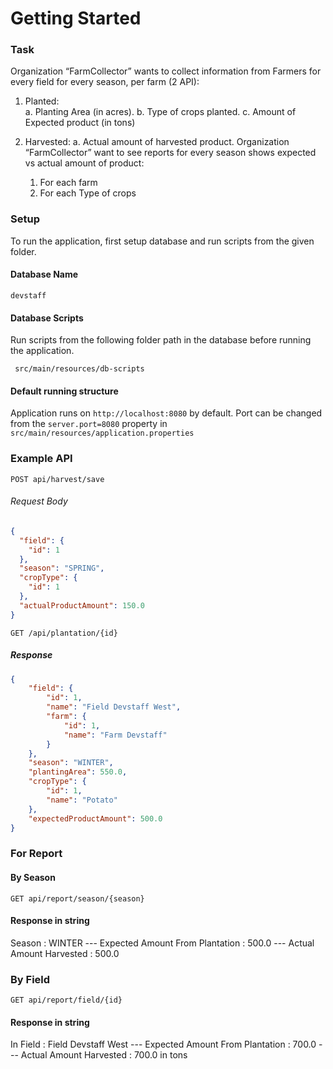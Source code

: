 # Getting Started

### Task
Organization “FarmCollector”  wants to collect information from Farmers for every field for every season, per farm (2 API):

1. Planted:   	
   a. Planting Area (in acres).
   b. Type of crops planted.
   c. Amount of Expected product (in tons)


2. Harvested:
   a. Actual amount of harvested product.
   Organization “FarmCollector”  want to see reports for every season shows expected vs actual amount of product:
    1. For each farm
    2. For each Type of crops


### Setup
To run the application, first setup database and run scripts from the given folder.

#### Database Name 
```devstaff```

#### Database Scripts
Run scripts from the following folder path in the database before running the application.

``` src/main/resources/db-scripts```

#### Default running structure
Application runs on `http://localhost:8080` by default.
Port can be changed from the ```server.port=8080``` property in ``` src/main/resources/application.properties``` 

### Example API

```POST api/harvest/save```
###### Request Body
```json
{
  "field": {
    "id": 1
  },
  "season": "SPRING",
  "cropType": {
    "id": 1
  },
  "actualProductAmount": 150.0
}
```

```GET /api/plantation/{id}```
##### Response 

```json
{
    "field": {
        "id": 1,
        "name": "Field Devstaff West",
        "farm": {
            "id": 1,
            "name": "Farm Devstaff"
        }
    },
    "season": "WINTER",
    "plantingArea": 550.0,
    "cropType": {
        "id": 1,
        "name": "Potato"
    },
    "expectedProductAmount": 500.0
}
```
### For Report

#### By Season
```GET api/report/season/{season}```

#### Response in string

Season : WINTER --- Expected Amount From Plantation : 500.0 --- Actual Amount Harvested : 500.0


### By Field
```GET api/report/field/{id}```

#### Response in string

In Field : Field Devstaff West --- Expected Amount From Plantation : 700.0 --- Actual Amount Harvested : 700.0 in tons

